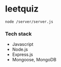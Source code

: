 # leetquiz

`node /server/server.js`
 
### Tech stack
- Javascript
- Node.js
- Express.js
- Mongoose, MongoDB
